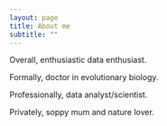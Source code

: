 ```yaml
---
layout: page
title: About me
subtitle: ""
---
```


Overall, enthusiastic data enthusiast.

Formally, doctor in evolutionary biology.

Professionally, data analyst/scientist.

Privately, soppy mum and nature lover.
